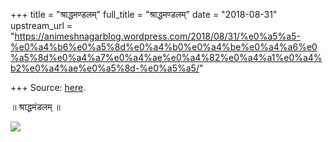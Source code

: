 +++
title = "श्राद्धमण्डलम्"
full_title = "श्राद्धमण्डलम्"
date = "2018-08-31"
upstream_url = "https://animeshnagarblog.wordpress.com/2018/08/31/%e0%a5%a5-%e0%a4%b6%e0%a5%8d%e0%a4%b0%e0%a4%be%e0%a4%a6%e0%a5%8d%e0%a4%a7%e0%a4%ae%e0%a4%82%e0%a4%a1%e0%a4%b2%e0%a4%ae%e0%a5%8d-%e0%a5%a5/"

+++
Source: [here](https://animeshnagarblog.wordpress.com/2018/08/31/%e0%a5%a5-%e0%a4%b6%e0%a5%8d%e0%a4%b0%e0%a4%be%e0%a4%a6%e0%a5%8d%e0%a4%a7%e0%a4%ae%e0%a4%82%e0%a4%a1%e0%a4%b2%e0%a4%ae%e0%a5%8d-%e0%a5%a5/).

॥ श्राद्धमंडलम् ॥

![](https://animeshnagarblog.files.wordpress.com/2018/08/wp-image-1628649717.jpg?w=700)
